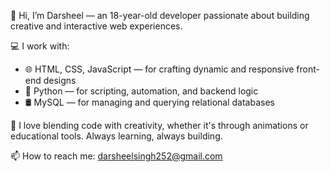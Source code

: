 👋 Hi, I’m Darsheel — an 18-year-old developer passionate about building creative and interactive web experiences.

💻 I work with:
- 🌐 HTML, CSS, JavaScript — for crafting dynamic and responsive front-end designs
- 🐍 Python — for scripting, automation, and backend logic
- 🛢️ MySQL — for managing and querying relational databases

🚀 I love blending code with creativity, whether it's through animations or educational tools. Always learning, always building.

📫 How to reach me: darsheelsingh252@gmail.com
<!--
**Darsheel54/Darsheel54** is a ✨ _special_ ✨ repository because its `README.md` (this file) appears on your GitHub profile.

Here are some ideas to get you started:

- 🔭 I’m currently working on ...
- 🌱 I’m currently learning ...
- 👯 I’m looking to collaborate on ...
- 🤔 I’m looking for help with ...
- 💬 Ask me about ...
- 📫 How to reach me: ...
- 😄 Pronouns: ...
- ⚡ Fun fact: ...
-->
